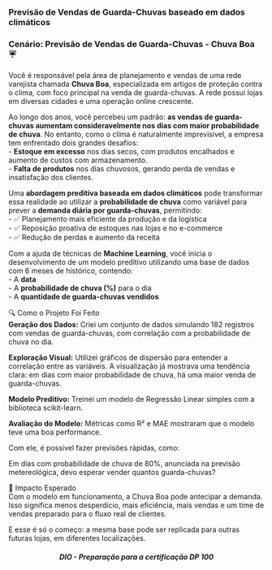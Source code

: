### Previsão de Vendas de Guarda-Chuvas baseado em dados climáticos

### Cenário: Previsão de Vendas de Guarda-Chuvas - Chuva Boa ☔

Você é responsável pela área de planejamento e vendas de uma rede varejista chamada **Chuva Boa**, especializada em artigos de proteção contra o clima, com foco principal na venda de guarda-chuvas. A rede possui lojas em diversas cidades e uma operação online crescente.  

Ao longo dos anos, você percebeu um padrão: **as vendas de guarda-chuvas aumentam consideravelmente nos dias com maior probabilidade de chuva**. No entanto, como o clima é naturalmente imprevisível, a empresa tem enfrentado dois grandes desafios:  
    - **Estoque em excesso** nos dias secos, com produtos encalhados e aumento de custos com armazenamento.  
    - **Falta de produtos** nos dias chuvosos, gerando perda de vendas e insatisfação dos clientes.  

Uma **abordagem preditiva baseada em dados climáticos** pode transformar essa realidade ao utilizar a **probabilidade de chuva** como variável para prever a **demanda diária por guarda-chuvas**, permitindo:    
    - ✅ Planejamento mais eficiente da produção e da logística  
    - ✅ Reposição proativa de estoques nas lojas e no e-commerce  
    - ✅ Redução de perdas e aumento da receita  
    
 Com a ajuda de técnicas de **Machine Learning**, você inicia o desenvolvimento de um modelo preditivo utilizando uma base de dados com 6 meses de histórico, contendo:  
    - A **data**  
    - A **probabilidade de chuva (%)** para o dia  
    - A **quantidade de guarda-chuvas vendidos**     


🔍 Como o Projeto Foi Feito   
**Geração dos Dados:** Criei um conjunto de dados simulando 182 registros com vendas de guarda-chuvas, com correlação com a probabilidade de chuva no dia.    

**Exploração Visual:** Utilizei gráficos de dispersão para entender a correlação entre as variáveis. A visualização já mostrava uma tendência clara: em dias com maior probabilidade de chuva, há uma maior venda de guarda-chuvas.  

**Modelo Preditivo:** Treinei um modelo de Regressão Linear simples com a biblioteca scikit-learn.

**Avaliação do Modelo:** Métricas como R² e MAE mostraram que o modelo teve uma boa performance.

Com ele, é possível fazer previsões rápidas, como:  

Em dias com probabilidade de chuva de 80%, anunciada na previsão metereológica, devo esperar vender quantos guarda-chuvas?  
  
🚀 Impacto Esperado  
Com o modelo em funcionamento, a Chuva Boa pode antecipar a demanda. Isso significa menos desperdício, mais eficiência, mais vendas e um time de vendas preparado para o fluxo real de clientes.  
  
E esse é só o começo: a mesma base pode ser replicada para outras futuras lojas, em diferentes localizações.

<h5 align="center">DIO - Preparação para a certificação DP 100</h5> 
